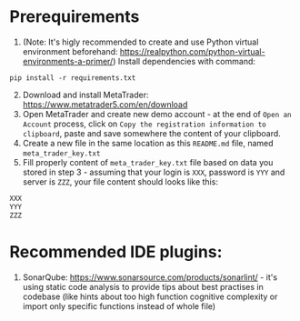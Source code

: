 # Prerequirements
1. (Note: It's higly recommended to create and use Python virtual environment beforehand: https://realpython.com/python-virtual-environments-a-primer/)
Install dependencies with command:
```
pip install -r requirements.txt
```
2. Download and install MetaTrader: https://www.metatrader5.com/en/download
3. Open MetaTrader and create new demo account - at the end of `Open an Account` process, click on `Copy the registration information to clipboard`, paste and save somewhere the content of your clipboard.
4. Create a new file in the same location as this `README.md` file, named `meta_trader_key.txt`
5. Fill properly content of `meta_trader_key.txt` file based on data you stored in step 3 - assuming that your login is `XXX`, password is `YYY` and server is `ZZZ`, your file content should looks like this:

```txt filename="meta_trader_key.txt"
XXX
YYY
ZZZ
```

# Recommended IDE plugins:
1. SonarQube: https://www.sonarsource.com/products/sonarlint/ - it's using static code analysis to provide tips about best practises in codebase (like hints about too high function cognitive complexity or import only specific functions instead of whole file)
